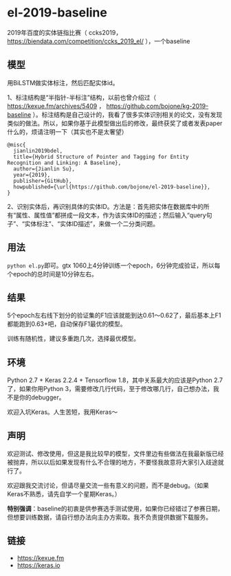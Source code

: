 # el-2019-baseline
2019年百度的实体链指比赛（ ccks2019，https://biendata.com/competition/ccks_2019_el/ ），一个baseline

## 模型
用BiLSTM做实体标注，然后匹配实体id。

1、标注结构是“半指针-半标注”结构，以前也曾介绍过（ https://kexue.fm/archives/5409 ， https://github.com/bojone/kg-2019-baseline ）。标注结构是自己设计的，我看了很多实体识别相关的论文，没有发现类似的做法。所以，如果你基于此模型做出后的修改，最终获奖了或者发表paper什么的，烦请注明一下（其实也不是太奢望）

```
@misc{
  jianlin2019bdel,
  title={Hybrid Structure of Pointer and Tagging for Entity Recognition and Linking: A Baseline},
  author={Jianlin Su},
  year={2019},
  publisher={GitHub},
  howpublished={\url{https://github.com/bojone/el-2019-baseline}},
}
```

2、识别实体后，再识别具体的实体ID。方法是：首先把实体在数据库中的所有“属性、属性值”都拼成一段文本，作为该实体ID的描述；然后输入“query句子”、“实体标注”、“实体ID描述”，来做一个二分类问题。

## 用法
`python el.py`即可。gtx 1060上4分钟训练一个epoch，6分钟完成验证，所以每个epoch的总时间是10分钟左右。

## 结果
5个epoch左右线下划分的验证集的F1应该就能到达0.61～0.62了，最后基本上F1都能跑到0.63+吧，自动保存F1最优的模型。

训练有随机性，建议多重跑几次，选择最优模型。

## 环境
Python 2.7 + Keras 2.2.4 + Tensorflow 1.8，其中关系最大的应该是Python 2.7了，如果你用Python 3，需要修改几行代码，至于修改哪几行，自己想办法，我不是你的debugger。

欢迎入坑Keras。人生苦短，我用Keras～

## 声明
欢迎测试、修改使用，但这是我比较早的模型，文件里边有些做法在我最新版已经被抛弃，所以以后如果发现有什么不合理的地方，不要怪我故意将大家引入歧途就行了。

欢迎跟我交流讨论，但请尽量交流一些有意义的问题，而不是debug。（如果Keras不熟悉，请先自学一个星期Keras。）

<strong>特别强调</strong>：baseline的初衷是供参赛选手测试使用，如果你已经错过了参赛日期，但想要训练数据，请自行想办法向主办方索取。我不负责提供数据下载服务。

## 链接
- https://kexue.fm
- https://keras.io
